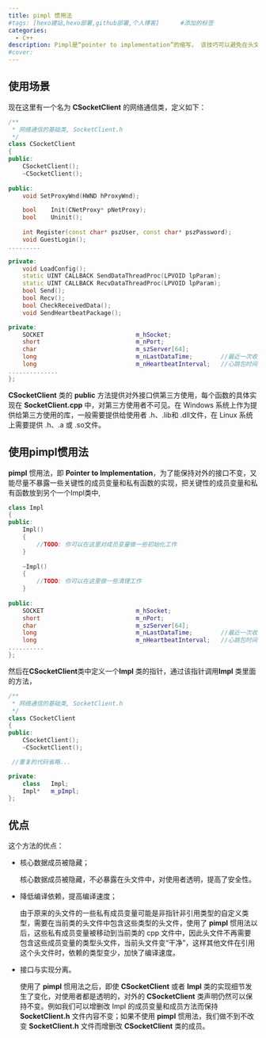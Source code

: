 ```yaml
---
title: pimpl 惯用法
#tags: [hexo建站,hexo部署,github部署,个人博客]      #添加的标签
categories: 
  - C++
description: Pimpl是“pointer to implementation”的缩写， 该技巧可以避免在头文件中暴露私有细节。
#cover: 
---
```




## 使用场景

现在这里有一个名为 **CSocketClient** 的网络通信类，定义如下：

```c++
/**
 * 网络通信的基础类, SocketClient.h
 */
class CSocketClient
{
public:
    CSocketClient();
    ~CSocketClient();
 
public:  
    void SetProxyWnd(HWND hProxyWnd);

    bool    Init(CNetProxy* pNetProxy);
    bool    Uninit();
    
    int Register(const char* pszUser, const char* pszPassword); 
    void GuestLogin();  
.........

private:
    void LoadConfig();
    static UINT CALLBACK SendDataThreadProc(LPVOID lpParam);
    static UINT CALLBACK RecvDataThreadProc(LPVOID lpParam);
    bool Send();
    bool Recv();
    bool CheckReceivedData();
    void SendHeartbeatPackage();

private:
    SOCKET                          m_hSocket;
    short                           m_nPort;
    char                            m_szServer[64];
    long                            m_nLastDataTime;        //最近一次收发数据的时间
    long                            m_nHeartbeatInterval;   //心跳包时间间隔，单位秒
..............
};
```

**CSocketClient** 类的 **public** 方法提供对外接口供第三方使用，每个函数的具体实现在 **SocketClient.cpp** 中，对第三方使用者不可见。在 Windows 系统上作为提供给第三方使用的库，一般需要提供给使用者 .h、.lib和 .dll文件，在 Linux 系统上需要提供 .h、.a 或 .so文件。



## 使用pimpl惯用法

**pimpl** 惯用法，即 **Pointer to Implementation**，为了能保持对外的接口不变，又能尽量不暴露一些关键性的成员变量和私有函数的实现，把关键性的成员变量和私有函数放到另个一个Impl类中,

```c++
class Impl
{
public:
	Impl()
	{
        //TODO: 你可以在这里对成员变量做一些初始化工作
	}
	
	~Impl()
	{
        //TODO: 你可以在这里做一些清理工作
	}
	
public:
	SOCKET                          m_hSocket;
    short                           m_nPort;
    char                            m_szServer[64];
    long                            m_nLastDataTime;        //最近一次收发数据的时间
    long                            m_nHeartbeatInterval;   //心跳包时间间隔，单位秒
..........
};
```

然后在**CSocketClient**类中定义一个**Impl** 类的指针，通过该指针调用**Impl** 类里面的方法，

```c++
/**
 * 网络通信的基础类, SocketClient.h
 */
class CSocketClient
{
public:
    CSocketClient();
    ~CSocketClient();

 //重复的代码省略...

private:
	class   Impl;
    Impl*	m_pImpl;
};
```



## 优点

这个方法的优点：

- 核心数据成员被隐藏；

  核心数据成员被隐藏，不必暴露在头文件中，对使用者透明，提高了安全性。

- 降低编译依赖，提高编译速度；

  由于原来的头文件的一些私有成员变量可能是非指针非引用类型的自定义类型，需要在当前类的头文件中包含这些类型的头文件，使用了 **pimpl** 惯用法以后，这些私有成员变量被移动到当前类的 cpp 文件中，因此头文件不再需要包含这些成员变量的类型头文件，当前头文件变“干净”，这样其他文件在引用这个头文件时，依赖的类型变少，加快了编译速度。

- 接口与实现分离。

  使用了 **pimpl** 惯用法之后，即使 **CSocketClient** 或者 **Impl** 类的实现细节发生了变化，对使用者都是透明的，对外的 **CSocketClient** 类声明仍然可以保持不变。例如我们可以增删改 Impl 的成员变量和成员方法而保持 **SocketClient.h** 文件内容不变；如果不使用 **pimpl** 惯用法，我们做不到不改变 **SocketClient.h** 文件而增删改 **CSocketClient** 类的成员。
